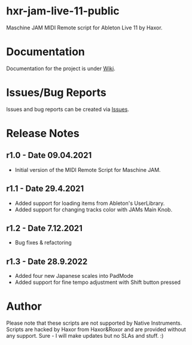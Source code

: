 # hxr-jam-live-11-public
Maschine JAM MIDI Remote script for Ableton Live 11 by Haxor.

# Documentation
Documentation for the project is under [Wiki](https://github.com/haxor-music/hxr-jam-live-11-public/wiki).

# Issues/Bug Reports
Issues and bug reports can be created via [Issues](https://github.com/haxor-music/hxr-jam-live-11-public/issues).

# Release Notes

## r1.0 - Date 09.04.2021
* Initial version of the MIDI Remote Script for Maschine JAM.

## r1.1 - Date 29.4.2021
* Added support for loading items from Ableton's UserLibrary.
* Added support for changing tracks color with JAMs Main Knob.

## r1.2 - Date 7.12.2021
* Bug fixes & refactoring

## r1.3 - Date 28.9.2022
* Added four new Japanese scales into PadMode
* Added support for fine tempo adjustment with Shift button pressed

# Author
Please note that these scripts are not supported by Native Instruments. Scripts are hacked by Haxor from Haxor&Roxor and are provided without any support. Sure - I will make updates but no SLAs and stuff. :)
